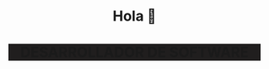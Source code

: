 
<div align="center">
  <h1 align="center">Hola 👋</h1>
</div>

<div style="background-color:#201E1E">
  <h1 align="center">DESARROLLADOR DE SOFTWARE</h1>
</div>

